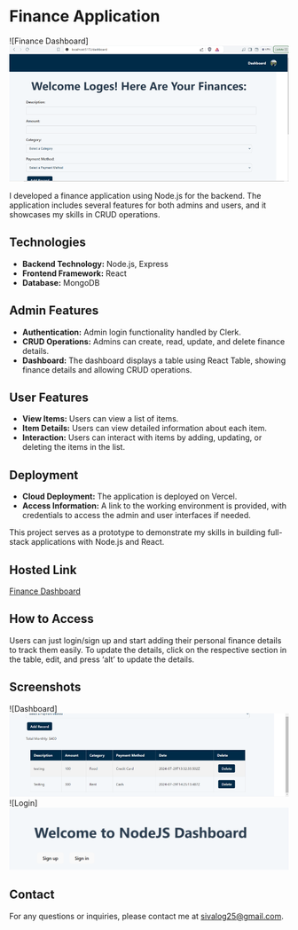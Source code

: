 # Finance Application

![Finance Dashboard]![alt text](image.png)

I developed a finance application using Node.js for the backend. The application includes several features for both admins and users, and it showcases my skills in CRUD operations.

## Technologies

- **Backend Technology:** Node.js, Express
- **Frontend Framework:** React
- **Database:** MongoDB

## Admin Features

- **Authentication:** Admin login functionality handled by Clerk.
- **CRUD Operations:** Admins can create, read, update, and delete finance details.
- **Dashboard:** The dashboard displays a table using React Table, showing finance details and allowing CRUD operations.

## User Features

- **View Items:** Users can view a list of items.
- **Item Details:** Users can view detailed information about each item.
- **Interaction:** Users can interact with items by adding, updating, or deleting the items in the list.

## Deployment

- **Cloud Deployment:** The application is deployed on Vercel.
- **Access Information:** A link to the working environment is provided, with credentials to access the admin and user interfaces if needed.

This project serves as a prototype to demonstrate my skills in building full-stack applications with Node.js and React.

## Hosted Link

[Finance Dashboard](https://finance-dashboard-client-theta.vercel.app/)



## How to Access

Users can just login/sign up and start adding their personal finance details to track them easily. To update the details, click on the respective section in the table, edit, and press ‘alt’ to update the details.

## Screenshots

![Dashboard]![alt text](image-1.png)
![Login]![alt text](image-2.png)


## Contact

For any questions or inquiries, please contact me at [sivalog25@gmail.com](mailto:sivalog25@gmail.com).


